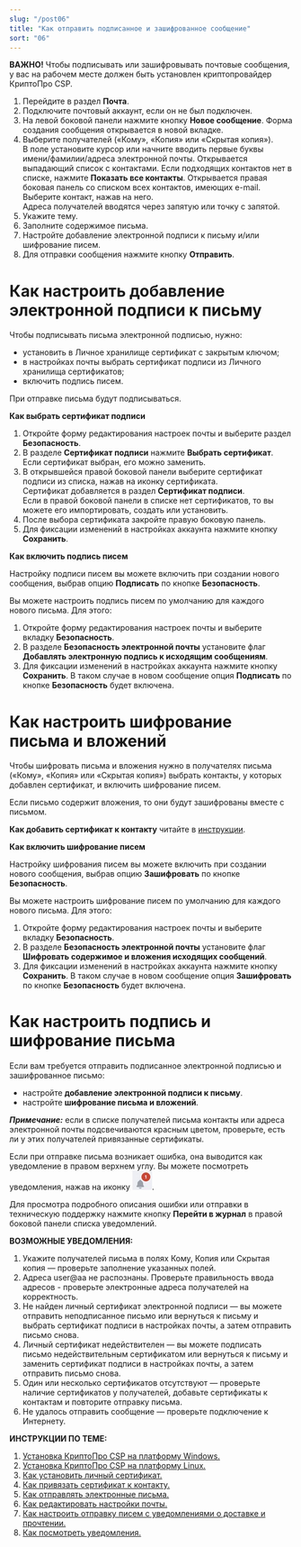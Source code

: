```yaml
---
slug: "/post06"
title: "Как отправить подписанное и зашифрованное сообщение"
sort: "06"
---
```


**ВАЖНО!**  Чтобы подписывать или зашифровывать почтовые сообщения, у вас на рабочем месте должен быть установлен криптопровайдер КриптоПро CSP.

1. Перейдите в раздел **Почта**.
2. Подключите почтовый аккаунт, если он не был подключен.
3. На левой боковой панели нажмите кнопку **Новое сообщение**. Форма создания сообщения открывается в новой вкладке.  
4. Выберите получателей («Кому», «Копия» или «Скрытая копия»).   
    В поле установите курсор или начните вводить первые буквы имени/фамилии/адреса электронной почты. Открывается выпадающий список с контактами. Если подходящих контактов нет в списке, нажмите **Показать все контакты**.  Открывается  правая боковая панель со списком всех контактов, имеющих e-mail. Выберите контакт, нажав на него.  
    Адреса получателей вводятся через запятую или точку с запятой. 
5. Укажите тему.   
6. Заполните содержимое письма.
7. Настройте добавление электронной подписи к письму и/или шифрование писем.
8. Для отправки сообщения нажмите кнопку **Отправить**. 

# Как настроить добавление электронной подписи к письму

Чтобы подписывать письма электронной подписью, нужно:
- установить в Личное хранилище сертификат с закрытым ключом;
- в настройках почты выбрать сертификат подписи из Личного хранилища сертификатов;
- включить подпись писем.  

При отправке письма будут подписываться.

**Как выбрать сертификат подписи**  

1. Откройте форму редактирования настроек почты и выберите раздел **Безопасность**.  
2. В разделе **Сертификат подписи** нажмите **Выбрать сертификат**.  
 Если сертификат выбран, его можно заменить.   
3. В открывшейся правой боковой панели выберите сертификат подписи из списка, нажав на иконку сертификата.  
 Сертификат добавляется в раздел **Сертификат подписи**.  
 Если в правой боковой панели в списке нет сертификатов, то вы можете его импортировать, создать или установить.  
4. После выбора сертификата закройте правую боковую панель.  
5. Для фиксации изменений в настройках аккаунта нажмите кнопку **Сохранить**.  

**Как включить подпись писем**  

Настройку подписи писем вы можете включить при создании нового сообщения, выбрав опцию **Подписать** по кнопке **Безопасность**.  

Вы можете настроить подпись писем по умолчанию для каждого нового письма. Для этого:  
1. Откройте форму редактирования настроек почты и выберите вкладку **Безопасность**.  
2. В разделе **Безопасность электронной почты** установите флаг **Добавлять электронную подпись к исходящим сообщениям**.  
3. Для фиксации изменений в настройках аккаунта нажмите кнопку **Сохранить**. В таком случае в новом сообщение опция **Подписать** по кнопке **Безопасность** будет включена.  

# Как настроить шифрование письма и вложений  

Чтобы шифровать письма и вложения нужно в получателях письма («Кому», «Копия» или «Скрытая копия») выбрать контакты, у которых добавлен сертификат, и включить шифрование писем. 

Если письмо содержит вложения, то они будут зашифрованы вместе с письмом.  

**Как добавить сертификат к контакту** читайте в [инструкции](https://docs.cryptoarm.ru/06-v3.2/006-contacts/05-link-contact-cert).

**Как включить шифрование писем**    

Настройку шифрования писем вы можете включить при создании нового сообщения, выбрав опцию **Зашифровать** по кнопке **Безопасность**.  

Вы можете настроить шифрование писем по умолчанию для каждого нового письма. Для этого:  
1. Откройте форму редактирования настроек почты и выберите вкладку **Безопасность**.   
2. В разделе  **Безопасность электронной почты** установите флаг **Шифровать содержимое и вложения исходящих сообщений**.   
3. Для фиксации изменений в настройках аккаунта нажмите кнопку **Сохранить**. В таком случае в новом сообщение опция **Зашифровать** по кнопке **Безопасность** будет включена.  

# Как настроить подпись и шифрование письма 

Если вам требуется отправить подписанное электронной подписью и зашифрованное письмо:
- настройте **добавление электронной подписи к письму**.
- настройте **шифрование письма и вложений**.

***Примечание:*** если в списке получателей письма контакты или адреса электронной почты подсвечиваются красным цветом, проверьте, есть ли у этих получателей привязанные сертификаты.

Если при отправке письма возникает ошибка, она выводится как уведомление в правом верхнем углу. Вы можете посмотреть уведомления, нажав на иконку ![notifications-button.jpg](./images/notifications-button.jpg "События"). 

Для просмотра подробного описания ошибки или отправки в техническую поддержку нажмите кнопку **Перейти в журнал** в правой боковой панели списка уведомлений. 

**ВОЗМОЖНЫЕ УВЕДОМЛЕНИЯ:**   

1. Укажите получателей письма в полях Кому, Копия или Скрытая копия — проверьте заполнение указанных полей. 
3. Адреса user@aa не распознаны. Проверьте правильность ввода адресов - проверьте электронные адреса получателей на корректность.
4. Не найден личный сертификат электронной подписи — вы можете отправить неподписанное письмо или вернуться к письму и выбрать сертификат подписи в настройках почты, а затем отправить письмо снова.
5. Личный сертификат недействителен — вы можете подписать письмо недействительным сертификатом или  вернуться к письму и заменить сертификат подписи в настройках почты, а затем отправить письмо снова.
6. Один или несколько сертификатов отсутствуют — проверьте наличие сертификатов у получателей, добавьте сертификаты к контактам и повторите отправку письма.
7. Не удалось отправить сообщение — проверьте подключение к Интернету.


**ИНСТРУКЦИИ ПО ТЕМЕ:**  
1. [Установка КриптоПро CSP на платформу Windows.](https://docs.cryptoarm.ru/07-v3.2.9/002-installation/04-install-cryptopro-windows)  
2. [Установка КриптоПро CSP на платформу Linux.](https://docs.cryptoarm.ru/07-v3.2.9/002-installation/05-install-cryptopro-linux)  
3. [Как установить личный сертификат.](https://docs.cryptoarm.ru/07-v3.2.9/008-certs/01-import-my-cert)  
4. [Как привязать сертификат к контакту.](https://docs.cryptoarm.ru/07-v3.2.9/006-contacts/05-link-contact-cert)  
5. [Как отправлять электронные письма.](https://docs.cryptoarm.ru/07-v3.2.9/003-mail/03-send-mail)  
6. [Как редактировать настройки почты.](https://docs.cryptoarm.ru/07-v3.2.9/003-mail/07-edit-account)  
7. [Как настроить отправку писем с уведомлениями о доставке и прочтении.](https://docs.cryptoarm.ru/07-v3.2.9/003-mail/08-send-mail-notify)  
8. [Как посмотреть уведомления.](https://docs.cryptoarm.ru/07-v3.2.9/007-cryptoarm/02-notifications)  


